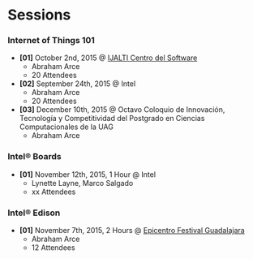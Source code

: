 Sessions
==

### Internet of Things 101
- __[01]__ October 2nd, 2015 @ [IJALTI Centro del Software](http://ijalti.org.mx/parque/centro-del-software/)
  - Abraham Arce
  - 20 Attendees
- __[02]__ September 24th, 2015 @ Intel
  - Abraham Arce
  - 20 Attendees
- __[03]__ December 10th, 2015 @ Octavo Coloquio de Innovación, Tecnología y Competitividad del Postgrado en Ciencias Computacionales de la UAG
  - Abraham Arce

### Intel® Boards
- __[01]__ November 12th, 2015, 1 Hour @ Intel
  - Lynette Layne, Marco Salgado
  - xx Attendees

### Intel® Edison
- __[01]__ November 7th, 2015, 2 Hours @ [Epicentro Festival Guadalajara](http://www.epicentrofestival.com/)
  - Abraham Arce
  - 12 Attendees

